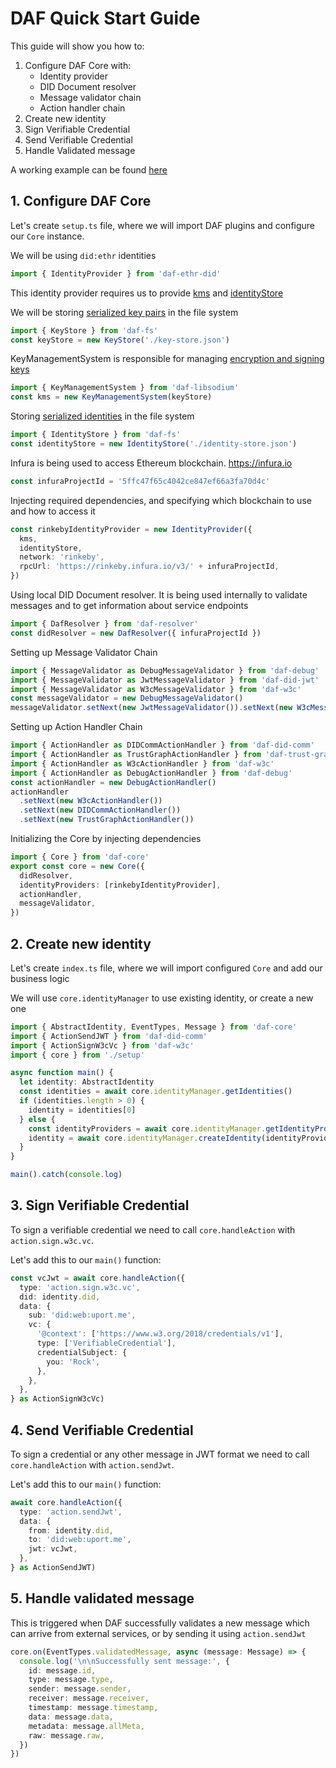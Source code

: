 # DAF Quick Start Guide

This guide will show you how to:

1. Configure DAF Core with:
   - Identity provider
   - DID Document resolver
   - Message validator chain
   - Action handler chain
2. Create new identity
3. Sign Verifiable Credential
4. Send Verifiable Credential
5. Handle Validated message

A working example can be found [here](../examples/send-vc)

## 1. Configure DAF Core

Let's create `setup.ts` file, where we will import DAF plugins and configure our `Core` instance.

We will be using `did:ethr` identities

```typescript
import { IdentityProvider } from 'daf-ethr-did'
```

This identity provider requires us to provide [kms](api/daf-core.abstractkeymanagementsystem.md) and [identityStore](api/daf-core.abstractidentitystore.md)

We will be storing [serialized key pairs](api/daf-core.serializedkey.md) in the file system

```typescript
import { KeyStore } from 'daf-fs'
const keyStore = new KeyStore('./key-store.json')
```

KeyManagementSystem is responsible for managing [encryption and signing keys](api/daf-core.abstractkey.md)

```typescript
import { KeyManagementSystem } from 'daf-libsodium'
const kms = new KeyManagementSystem(keyStore)
```

Storing [serialized identities](api/daf-core.serializedidentity.md) in the file system

```typescript
import { IdentityStore } from 'daf-fs'
const identityStore = new IdentityStore('./identity-store.json')
```

Infura is being used to access Ethereum blockchain. https://infura.io

```typescript
const infuraProjectId = '5ffc47f65c4042ce847ef66a3fa70d4c'
```

Injecting required dependencies, and specifying which blockchain to use and how to access it

```typescript
const rinkebyIdentityProvider = new IdentityProvider({
  kms,
  identityStore,
  network: 'rinkeby',
  rpcUrl: 'https://rinkeby.infura.io/v3/' + infuraProjectId,
})
```

Using local DID Document resolver. It is being used internally to
validate messages and to get information about service endpoints

```typescript
import { DafResolver } from 'daf-resolver'
const didResolver = new DafResolver({ infuraProjectId })
```

Setting up Message Validator Chain

```typescript
import { MessageValidator as DebugMessageValidator } from 'daf-debug'
import { MessageValidator as JwtMessageValidator } from 'daf-did-jwt'
import { MessageValidator as W3cMessageValidator } from 'daf-w3c'
const messageValidator = new DebugMessageValidator()
messageValidator.setNext(new JwtMessageValidator()).setNext(new W3cMessageValidator())
```

Setting up Action Handler Chain

```typescript
import { ActionHandler as DIDCommActionHandler } from 'daf-did-comm'
import { ActionHandler as TrustGraphActionHandler } from 'daf-trust-graph'
import { ActionHandler as W3cActionHandler } from 'daf-w3c'
import { ActionHandler as DebugActionHandler } from 'daf-debug'
const actionHandler = new DebugActionHandler()
actionHandler
  .setNext(new W3cActionHandler())
  .setNext(new DIDCommActionHandler())
  .setNext(new TrustGraphActionHandler())
```

Initializing the Core by injecting dependencies

```typescript
import { Core } from 'daf-core'
export const core = new Core({
  didResolver,
  identityProviders: [rinkebyIdentityProvider],
  actionHandler,
  messageValidator,
})
```

## 2. Create new identity

Let's create `index.ts` file, where we will import configured `Core` and add our business logic

We will use `core.identityManager` to use existing identity, or create a new one

```typescript
import { AbstractIdentity, EventTypes, Message } from 'daf-core'
import { ActionSendJWT } from 'daf-did-comm'
import { ActionSignW3cVc } from 'daf-w3c'
import { core } from './setup'

async function main() {
  let identity: AbstractIdentity
  const identities = await core.identityManager.getIdentities()
  if (identities.length > 0) {
    identity = identities[0]
  } else {
    const identityProviders = await core.identityManager.getIdentityProviderTypes()
    identity = await core.identityManager.createIdentity(identityProviders[0].type)
  }
}

main().catch(console.log)
```

## 3. Sign Verifiable Credential

To sign a verifiable credential we need to call `core.handleAction` with `action.sign.w3c.vc`.

Let's add this to our `main()` function:

```typescript
const vcJwt = await core.handleAction({
  type: 'action.sign.w3c.vc',
  did: identity.did,
  data: {
    sub: 'did:web:uport.me',
    vc: {
      '@context': ['https://www.w3.org/2018/credentials/v1'],
      type: ['VerifiableCredential'],
      credentialSubject: {
        you: 'Rock',
      },
    },
  },
} as ActionSignW3cVc)
```

## 4. Send Verifiable Credential

To sign a credential or any other message in JWT format we need to call `core.handleAction` with `action.sendJwt`.

Let's add this to our `main()` function:

```typescript
await core.handleAction({
  type: 'action.sendJwt',
  data: {
    from: identity.did,
    to: 'did:web:uport.me',
    jwt: vcJwt,
  },
} as ActionSendJWT)
```

## 5. Handle validated message

This is triggered when DAF successfully validates a new message
which can arrive from external services, or by sending it using `action.sendJwt`

```typescript
core.on(EventTypes.validatedMessage, async (message: Message) => {
  console.log('\n\nSuccessfully sent message:', {
    id: message.id,
    type: message.type,
    sender: message.sender,
    receiver: message.receiver,
    timestamp: message.timestamp,
    data: message.data,
    metadata: message.allMeta,
    raw: message.raw,
  })
})
```
